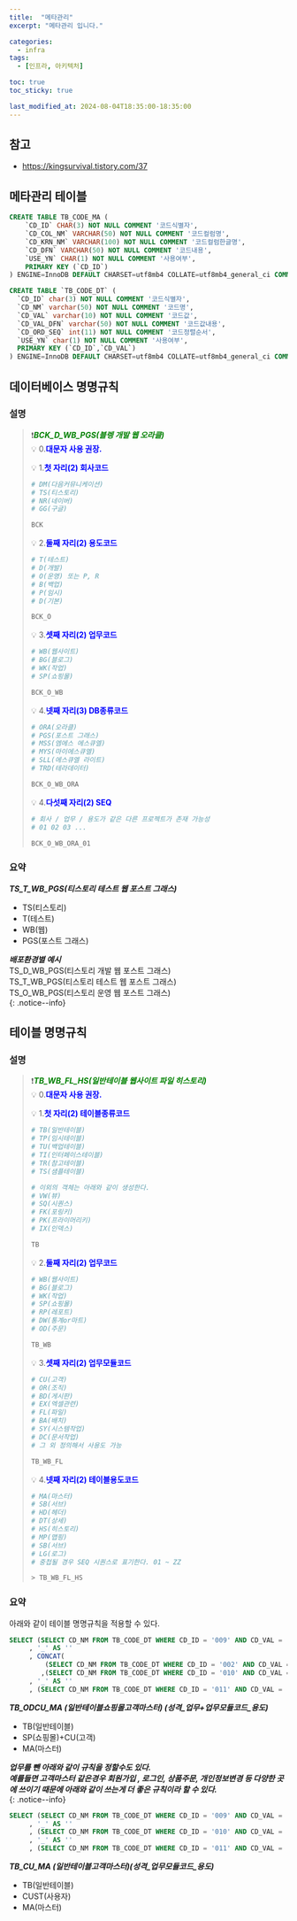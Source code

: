 ```yaml
---
title:  "메타관리"
excerpt: "메타관리 입니다."

categories:
  - infra
tags:
  - [인프라, 아키텍처]

toc: true
toc_sticky: true

last_modified_at: 2024-08-04T18:35:00-18:35:00
---
```


## 참고
- https://kingsurvival.tistory.com/37



## 메타관리 테이블
```sql
CREATE TABLE TB_CODE_MA (
    `CD_ID` CHAR(3) NOT NULL COMMENT '코드식별자',
    `CD_COL_NM` VARCHAR(50) NOT NULL COMMENT '코드컬럼명',
    `CD_KRN_NM` VARCHAR(100) NOT NULL COMMENT '코드컬럼한글명',
    `CD_DFN` VARCHAR(50) NOT NULL COMMENT '코드내용',
    `USE_YN` CHAR(1) NOT NULL COMMENT '사용여부',
    PRIMARY KEY (`CD_ID`)
) ENGINE=InnoDB DEFAULT CHARSET=utf8mb4 COLLATE=utf8mb4_general_ci COMMENT='테이블코드마스터';

```

```sql
CREATE TABLE `TB_CODE_DT` (
  `CD_ID` char(3) NOT NULL COMMENT '코드식별자',
  `CD_NM` varchar(50) NOT NULL COMMENT '코드명',
  `CD_VAL` varchar(10) NOT NULL COMMENT '코드값',
  `CD_VAL_DFN` varchar(50) NOT NULL COMMENT '코드값내용',
  `CD_ORD_SEQ` int(11) NOT NULL COMMENT '코드정렬순서',
  `USE_YN` char(1) NOT NULL COMMENT '사용여부',
  PRIMARY KEY (`CD_ID`,`CD_VAL`)
) ENGINE=InnoDB DEFAULT CHARSET=utf8mb4 COLLATE=utf8mb4_general_ci COMMENT='테이블코드상세마스터';

```



## 데이터베이스 명명규칙
### 설명
> ❗<span style='color:green'>***BCK_D_WB_PGS(블렝 개발 웹 오라클)***</span>  
> 💡 0.<span style='color:blue'>**대문자 사용 권장.**</span> 
>   
> 💡 1.<span style='color:blue'>**첫 자리(2) 회사코드**</span>  
>   
> ```bash
> # DM(다음커뮤니케이션)
> # TS(티스토리)
> # NR(네이버)
> # GG(구글)
> 
> BCK  
> ```  
>    
> 💡 2.<span style='color:blue'>**둘째 자리(2) 용도코드**</span>  
>   
> ```bash
> # T(테스트)
> # D(개발)
> # O(운영) 또는 P, R
> # B(백업)
> # P(임시)
> # D(기본)
> 
> BCK_O
> ```
>    
> 💡 3.<span style='color:blue'>**셋째 자리(2) 업무코드**</span>  
>   
> ```bash
> # WB(웹사이트)
> # BG(블로그)
> # WK(작업)
> # SP(쇼핑몰)
> 
> BCK_O_WB  
> ```
>    
> 💡 4.<span style='color:blue'>**넷째 자리(3) DB종류코드**</span>  
>   
> ```bash
> # ORA(오라클)
> # PGS(포스트 그래스)
> # MSS(엠에스 에스큐엘)
> # MYS(마이에스큐엘)
> # SLL(에스큐엘 라이트)
> # TRD(테라데이터)
> 
> BCK_O_WB_ORA 
> ```
>   
> 💡 4.<span style='color:blue'>**다섯째 자리(2) SEQ**</span>  
>   
> ```bash
> # 회사 / 업무 / 용도가 같은 다른 프로젝트가 존재 가능성
> # 01 02 03 ...
> 
> BCK_O_WB_ORA_01
> ```


### 요약
***TS_T_WB_PGS(티스토리 테스트 웹 포스트 그래스)***
- TS(티스토리)
- T(테스트)
- WB(웹)
- PGS(포스트 그래스)
  
***배포환경별 예시***  
TS_D_WB_PGS(티스토리 개발 웹 포스트 그래스)  
TS_T_WB_PGS(티스토리 테스트 웹 포스트 그래스)  
TS_O_WB_PGS(티스토리 운영 웹 포스트 그래스)  
{: .notice--info}




## 테이블 명명규칙
### 설명
> ❗<span style='color:green'>***TB_WB_FL_HS(일반테이블 웹사이트 파일 히스토리)***</span>  
> 💡 0.<span style='color:blue'>**대문자 사용 권장.**</span> 
>   
> 💡 1.<span style='color:blue'>**첫 자리(2) 테이블종류코드**</span>  
>   
> ```bash
> # TB(일반테이블)
> # TP(임시테이블)
> # TU(백업테이블)
> # TI(인터페이스테이블)
> # TR(참고테이블)
> # TS(샘플테이블)	
> 
> # 이외의 객체는 아래와 같이 생성한다.
> # VW(뷰)
> # SQ(시퀀스)
> # FK(포링키)
> # PK(프라이머리키)
> # IX(인덱스)
> 
> TB  
> ```  
>    
> 💡 2.<span style='color:blue'>**둘째 자리(2) 업무코드**</span>  
>   
> ```bash
> # WB(웹사이트)
> # BG(블로그)
> # WK(작업)
> # SP(쇼핑몰)
> # RP(레포트)
> # DW(통계or마트)
> # OD(주문)
> 
> TB_WB
> ```
>    
> 💡 3.<span style='color:blue'>**셋째 자리(2) 업무모듈코드**</span>  
>   
> ```bash
> # CU(고객)
> # OR(조직)
> # BD(게시판)
> # EX(엑셀관련)
> # FL(파일)
> # BA(배치)
> # SY(시스템작업)
> # DC(문서작업)
> # 그 외 정의해서 사용도 가능
> 
> TB_WB_FL  
> ```
>    
> 💡 4.<span style='color:blue'>**넷째 자리(2) 테이블용도코드**</span>  
>   
> ```bash
> # MA(마스터)
> # SB(서브)
> # HD(헤더)
> # DT(상세)
> # HS(히스토리)
> # MP(맵핑)
> # SB(서브)
> # LG(로그)
> # 중첩될 경우 SEQ 시퀀스로 표기한다. 01 ~ ZZ
> 
> > TB_WB_FL_HS
> ```


### 요약
아래와 같이 테이블 명명규칙을 적용할 수 있다.  

```sql
SELECT (SELECT CD_NM FROM TB_CODE_DT WHERE CD_ID = '009' AND CD_VAL = 'TB') AS '성격' -- 일반
	 , '_' AS ''
	 , CONCAT(
	 	 (SELECT CD_NM FROM TB_CODE_DT WHERE CD_ID = '002' AND CD_VAL = 'WB')
	 	,(SELECT CD_NM FROM TB_CODE_DT WHERE CD_ID = '010' AND CD_VAL = 'CU')) AS '업무+업무모듈코드' -- 웹사이트 + 고객
	 , '_' AS ''	
	 , (SELECT CD_NM FROM TB_CODE_DT WHERE CD_ID = '011' AND CD_VAL = 'MA') AS '테이블용도코드' -- 마스터

```
  
***TB_ODCU_MA (일반테이블쇼핑몰고객마스터) (성격_업무+업무모듈코드_용도)***  
- TB(일반테이블)
- SP(쇼핑몰)+CU(고객)
- MA(마스터)
  
  
***업무를 뺀 아래와 같이 규칙을 정할수도 있다.***  
***예를들면 고객마스터 같은경우 회원가입 , 로그인, 상품주문, 개인정보변경 등 다양한 곳에 쓰이기 때문에 아래와 같이 쓰는게 더 좋은 규칙이라 할 수 있다.***  
{: .notice--info}
  

```sql
SELECT (SELECT CD_NM FROM TB_CODE_DT WHERE CD_ID = '009' AND CD_VAL = 'TB') AS '성격' -- 일반
	 , '_' AS ''
	 , (SELECT CD_NM FROM TB_CODE_DT WHERE CD_ID = '010' AND CD_VAL = 'CU') AS '업무모듈코드' -- 고객
	 , '_' AS ''	
	 , (SELECT CD_NM FROM TB_CODE_DT WHERE CD_ID = '011' AND CD_VAL = 'MA') AS '테이블용도코드' -- 마스터

```

***TB_CU_MA (일반테이블고객마스터)(성격_업무모듈코드_용도)***  
- TB(일반테이블)
- CUST(사용자)
- MA(마스터)




